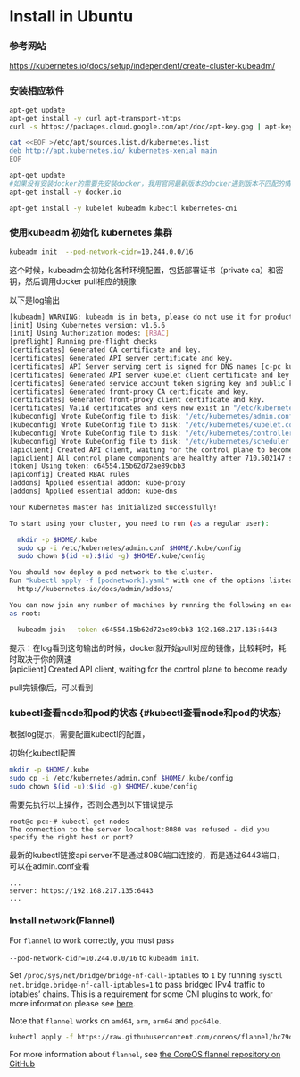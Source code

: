 # Install in Ubuntu

### 参考网站

[https://kubernetes.io/docs/setup/independent/create-cluster-kubeadm/ ](https://kubernetes.io/docs/setup/independent/create-cluster-kubeadm/%20)

### 安装相应软件

```bash
apt-get update 
apt-get install -y curl apt-transport-https
curl -s https://packages.cloud.google.com/apt/doc/apt-key.gpg | apt-key add -

cat <<EOF >/etc/apt/sources.list.d/kubernetes.list
deb http://apt.kubernetes.io/ kubernetes-xenial main
EOF

apt-get update
#如果没有安装docker的需要先安装docker，我用官网最新版本的docker遇到版本不匹配的情况，所以还是按照官方教程做比较好
apt-get install -y docker.io 

apt-get install -y kubelet kubeadm kubectl kubernetes-cni
```

### 使用kubeadm 初始化 kubernetes 集群

```bash
kubeadm init  --pod-network-cidr=10.244.0.0/16
```

这个时候，kubeadm会初始化各种环境配置，包括部署证书（private ca）和密钥，然后调用docker pull相应的镜像

以下是log输出

```bash
[kubeadm] WARNING: kubeadm is in beta, please do not use it for production clusters.
[init] Using Kubernetes version: v1.6.6
[init] Using Authorization modes: [RBAC]
[preflight] Running pre-flight checks
[certificates] Generated CA certificate and key.
[certificates] Generated API server certificate and key.
[certificates] API Server serving cert is signed for DNS names [c-pc kubernetes kubernetes.default kubernetes.default.svc kubernetes.default.svc.cluster.local] and IPs [10.96.0.1 192.168.217.135]
[certificates] Generated API server kubelet client certificate and key.
[certificates] Generated service account token signing key and public key.
[certificates] Generated front-proxy CA certificate and key.
[certificates] Generated front-proxy client certificate and key.
[certificates] Valid certificates and keys now exist in "/etc/kubernetes/pki"
[kubeconfig] Wrote KubeConfig file to disk: "/etc/kubernetes/admin.conf"
[kubeconfig] Wrote KubeConfig file to disk: "/etc/kubernetes/kubelet.conf"
[kubeconfig] Wrote KubeConfig file to disk: "/etc/kubernetes/controller-manager.conf"
[kubeconfig] Wrote KubeConfig file to disk: "/etc/kubernetes/scheduler.conf"
[apiclient] Created API client, waiting for the control plane to become ready
[apiclient] All control plane components are healthy after 710.502147 seconds
[token] Using token: c64554.15b62d72ae89cbb3
[apiconfig] Created RBAC rules
[addons] Applied essential addon: kube-proxy
[addons] Applied essential addon: kube-dns

Your Kubernetes master has initialized successfully!

To start using your cluster, you need to run (as a regular user):

  mkdir -p $HOME/.kube
  sudo cp -i /etc/kubernetes/admin.conf $HOME/.kube/config
  sudo chown $(id -u):$(id -g) $HOME/.kube/config

You should now deploy a pod network to the cluster.
Run "kubectl apply -f [podnetwork].yaml" with one of the options listed at:
  http://kubernetes.io/docs/admin/addons/

You can now join any number of machines by running the following on each node
as root:

  kubeadm join --token c64554.15b62d72ae89cbb3 192.168.217.135:6443
```

提示：在log看到这句输出的时候，docker就开始pull对应的镜像，比较耗时，耗时取决于你的网速   
\[apiclient\] Created API client, waiting for the control plane to become ready

pull完镜像后，可以看到

### kubectl查看node和pod的状态 {#kubectl查看node和pod的状态}

根据log提示，需要配置kubectl的配置，

初始化kubectl配置

```bash
mkdir -p $HOME/.kube
sudo cp -i /etc/kubernetes/admin.conf $HOME/.kube/config
sudo chown $(id -u):$(id -g) $HOME/.kube/config
```

需要先执行以上操作，否则会遇到以下错误提示

```text
root@c-pc:~# kubectl get nodes
The connection to the server localhost:8080 was refused - did you specify the right host or port?
```

最新的kubectl链接api server不是通过8080端口连接的，而是通过6443端口，可以在admin.conf查看

```text
...
server: https://192.168.217.135:6443
...
```

### Install network\(Flannel\)

For `flannel` to work correctly, you must pass 

`--pod-network-cidr=10.244.0.0/16` to `kubeadm init`.

Set `/proc/sys/net/bridge/bridge-nf-call-iptables` to `1` by running `sysctl net.bridge.bridge-nf-call-iptables=1` to pass bridged IPv4 traffic to iptables’ chains. This is a requirement for some CNI plugins to work, for more information please see [here](https://kubernetes.io/docs/concepts/cluster-administration/network-plugins/#network-plugin-requirements).

Note that `flannel` works on `amd64`, `arm`, `arm64` and `ppc64le`.

```bash
kubectl apply -f https://raw.githubusercontent.com/coreos/flannel/bc79dd1505b0c8681ece4de4c0d86c5cd2643275/Documentation/kube-flannel.yml
```

For more information about `flannel`, see [the CoreOS flannel repository on GitHub](https://github.com/coreos/flannel)



